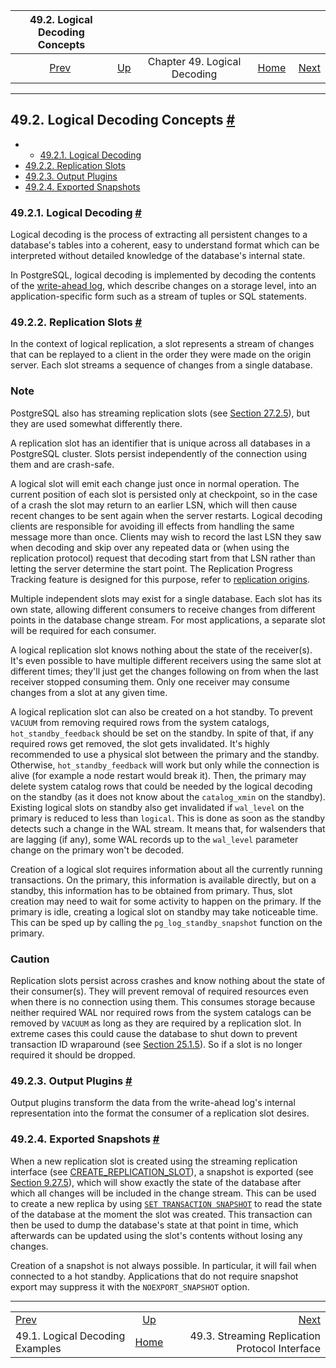

|                     49.2. Logical Decoding Concepts                     |                                                           |                              |                                                       |                                                                                          |
| :---------------------------------------------------------------------: | :-------------------------------------------------------- | :--------------------------: | ----------------------------------------------------: | ---------------------------------------------------------------------------------------: |
| [Prev](logicaldecoding-example.html "49.1. Logical Decoding Examples")  | [Up](logicaldecoding.html "Chapter 49. Logical Decoding") | Chapter 49. Logical Decoding | [Home](index.html "PostgreSQL 17devel Documentation") |  [Next](logicaldecoding-walsender.html "49.3. Streaming Replication Protocol Interface") |

***

## 49.2. Logical Decoding Concepts [#](#LOGICALDECODING-EXPLANATION)

  * *   [49.2.1. Logical Decoding](logicaldecoding-explanation.html#LOGICALDECODING-EXPLANATION-LOG-DEC)
  * [49.2.2. Replication Slots](logicaldecoding-explanation.html#LOGICALDECODING-REPLICATION-SLOTS)
  * [49.2.3. Output Plugins](logicaldecoding-explanation.html#LOGICALDECODING-EXPLANATION-OUTPUT-PLUGINS)
  * [49.2.4. Exported Snapshots](logicaldecoding-explanation.html#LOGICALDECODING-EXPLANATION-EXPORTED-SNAPSHOTS)

### 49.2.1. Logical Decoding [#](#LOGICALDECODING-EXPLANATION-LOG-DEC)

Logical decoding is the process of extracting all persistent changes to a database's tables into a coherent, easy to understand format which can be interpreted without detailed knowledge of the database's internal state.

In PostgreSQL, logical decoding is implemented by decoding the contents of the [write-ahead log](wal.html "Chapter 30. Reliability and the Write-Ahead Log"), which describe changes on a storage level, into an application-specific form such as a stream of tuples or SQL statements.

### 49.2.2. Replication Slots [#](#LOGICALDECODING-REPLICATION-SLOTS)

In the context of logical replication, a slot represents a stream of changes that can be replayed to a client in the order they were made on the origin server. Each slot streams a sequence of changes from a single database.

### Note

PostgreSQL also has streaming replication slots (see [Section 27.2.5](warm-standby.html#STREAMING-REPLICATION "27.2.5. Streaming Replication")), but they are used somewhat differently there.

A replication slot has an identifier that is unique across all databases in a PostgreSQL cluster. Slots persist independently of the connection using them and are crash-safe.

A logical slot will emit each change just once in normal operation. The current position of each slot is persisted only at checkpoint, so in the case of a crash the slot may return to an earlier LSN, which will then cause recent changes to be sent again when the server restarts. Logical decoding clients are responsible for avoiding ill effects from handling the same message more than once. Clients may wish to record the last LSN they saw when decoding and skip over any repeated data or (when using the replication protocol) request that decoding start from that LSN rather than letting the server determine the start point. The Replication Progress Tracking feature is designed for this purpose, refer to [replication origins](replication-origins.html "Chapter 50. Replication Progress Tracking").

Multiple independent slots may exist for a single database. Each slot has its own state, allowing different consumers to receive changes from different points in the database change stream. For most applications, a separate slot will be required for each consumer.

A logical replication slot knows nothing about the state of the receiver(s). It's even possible to have multiple different receivers using the same slot at different times; they'll just get the changes following on from when the last receiver stopped consuming them. Only one receiver may consume changes from a slot at any given time.

A logical replication slot can also be created on a hot standby. To prevent `VACUUM` from removing required rows from the system catalogs, `hot_standby_feedback` should be set on the standby. In spite of that, if any required rows get removed, the slot gets invalidated. It's highly recommended to use a physical slot between the primary and the standby. Otherwise, `hot_standby_feedback` will work but only while the connection is alive (for example a node restart would break it). Then, the primary may delete system catalog rows that could be needed by the logical decoding on the standby (as it does not know about the `catalog_xmin` on the standby). Existing logical slots on standby also get invalidated if `wal_level` on the primary is reduced to less than `logical`. This is done as soon as the standby detects such a change in the WAL stream. It means that, for walsenders that are lagging (if any), some WAL records up to the `wal_level` parameter change on the primary won't be decoded.

Creation of a logical slot requires information about all the currently running transactions. On the primary, this information is available directly, but on a standby, this information has to be obtained from primary. Thus, slot creation may need to wait for some activity to happen on the primary. If the primary is idle, creating a logical slot on standby may take noticeable time. This can be sped up by calling the `pg_log_standby_snapshot` function on the primary.

### Caution

Replication slots persist across crashes and know nothing about the state of their consumer(s). They will prevent removal of required resources even when there is no connection using them. This consumes storage because neither required WAL nor required rows from the system catalogs can be removed by `VACUUM` as long as they are required by a replication slot. In extreme cases this could cause the database to shut down to prevent transaction ID wraparound (see [Section 25.1.5](routine-vacuuming.html#VACUUM-FOR-WRAPAROUND "25.1.5. Preventing Transaction ID Wraparound Failures")). So if a slot is no longer required it should be dropped.

### 49.2.3. Output Plugins [#](#LOGICALDECODING-EXPLANATION-OUTPUT-PLUGINS)

Output plugins transform the data from the write-ahead log's internal representation into the format the consumer of a replication slot desires.

### 49.2.4. Exported Snapshots [#](#LOGICALDECODING-EXPLANATION-EXPORTED-SNAPSHOTS)

When a new replication slot is created using the streaming replication interface (see [CREATE\_REPLICATION\_SLOT](protocol-replication.html#PROTOCOL-REPLICATION-CREATE-REPLICATION-SLOT)), a snapshot is exported (see [Section 9.27.5](functions-admin.html#FUNCTIONS-SNAPSHOT-SYNCHRONIZATION "9.27.5. Snapshot Synchronization Functions")), which will show exactly the state of the database after which all changes will be included in the change stream. This can be used to create a new replica by using [`SET TRANSACTION SNAPSHOT`](sql-set-transaction.html "SET TRANSACTION") to read the state of the database at the moment the slot was created. This transaction can then be used to dump the database's state at that point in time, which afterwards can be updated using the slot's contents without losing any changes.

Creation of a snapshot is not always possible. In particular, it will fail when connected to a hot standby. Applications that do not require snapshot export may suppress it with the `NOEXPORT_SNAPSHOT` option.

***

|                                                                         |                                                           |                                                                                          |
| :---------------------------------------------------------------------- | :-------------------------------------------------------: | ---------------------------------------------------------------------------------------: |
| [Prev](logicaldecoding-example.html "49.1. Logical Decoding Examples")  | [Up](logicaldecoding.html "Chapter 49. Logical Decoding") |  [Next](logicaldecoding-walsender.html "49.3. Streaming Replication Protocol Interface") |
| 49.1. Logical Decoding Examples                                         |   [Home](index.html "PostgreSQL 17devel Documentation")   |                                           49.3. Streaming Replication Protocol Interface |
